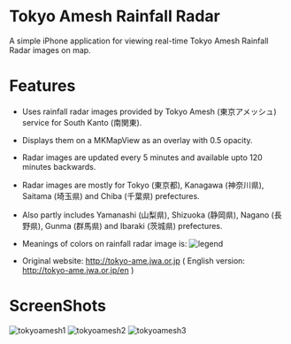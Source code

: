 # Tokyo Amesh Rainfall Radar
A simple iPhone application for viewing real-time Tokyo Amesh Rainfall Radar images on map.

# Features
 - Uses rainfall radar images provided by Tokyo Amesh (東京アメッシュ) service for South Kanto (南関東).
 - Displays them on a MKMapView as an overlay with 0.5 opacity.
 - Radar images are updated every 5 minutes and available upto 120 minutes backwards.
 - Radar images are mostly for Tokyo (東京都), Kanagawa (神奈川県), Saitama (埼玉県) and Chiba (千葉県) prefectures.
 - Also partly includes Yamanashi (山梨県), Shizuoka (静岡県), Nagano (長野県), Gunma (群馬県) and Ibaraki (茨城県) prefectures.
 - Meanings of colors on rainfall radar image is:
  ![legend](http://tokyo-ame.jwa.or.jp/en/images/hanrei.gif)
 
 - Original website: http://tokyo-ame.jwa.or.jp ( English version: http://tokyo-ame.jwa.or.jp/en )

# ScreenShots

![tokyoamesh1](https://user-images.githubusercontent.com/1222652/29176367-a48e725e-7e26-11e7-8e1d-32753472d849.PNG)
![tokyoamesh2](https://user-images.githubusercontent.com/1222652/29176365-a48b95fc-7e26-11e7-81ff-366fa811fb61.PNG)
![tokyoamesh3](https://user-images.githubusercontent.com/1222652/29176366-a48cd8b8-7e26-11e7-8b15-a1ff8653d3ff.PNG)
